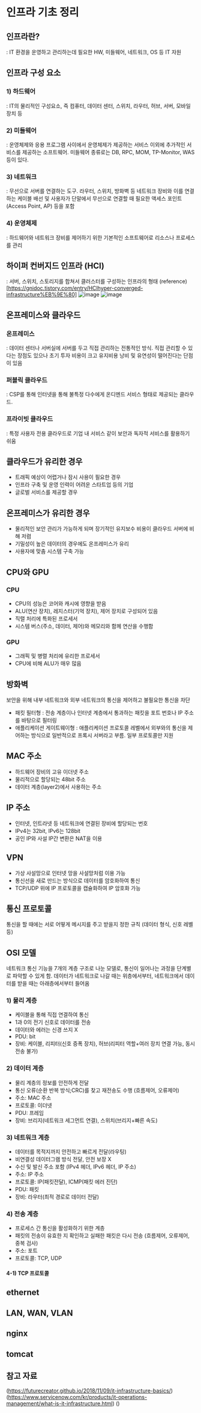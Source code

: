 # 인프라 기초 정리

## 인프라란?  
: IT 환경을 운영하고 관리하는데 필요한 HW, 미들웨어, 네트워크, OS 등 IT 자원

## 인프라 구성 요소

### 1) 하드웨어
: IT의 물리적인 구성요소, 즉 컴퓨터, 데이터 센터, 스위치, 라우터, 허브, 서버, 모바일 장치 등
### 2) 미들웨어
: 운영체제와 응용 프로그램 사이에서 운영체제가 제공하는 서비스 이외에 추가적인 서비스를 제공하는 소프트웨어. 미들웨어 종류로는 DB, RPC, MOM, TP-Monitor, WAS 등이 있다.
### 3) 네트워크
: 무선으로 서버를 연결하는 도구. 라우터, 스위치, 방화벽 등 네트워크 장비와 이를 연결하는 케이블 배선 및 사용자가 단말에서 무선으로 연결할 때 필요한 액세스 포인트(Access Point, AP) 등을 포함
### 4) 운영체제
: 하드웨어와 네트워크 장비를 제어하기 위한 기본적인 소프트웨어로 리소스나 프로세스를 관리

## 하이퍼 컨버지드 인프라 (HCI)
: 서버, 스위치, 스토리지를 합쳐서 클러스터를 구성하는 인프라의 형태
(reference)[https://gnidoc.tistory.com/entry/HCIhyper-converged-infrastructure%EB%9E%80]
![image](https://github.com/eunhabaek/eunhabaek.github.io/assets/67853963/69dddb95-c850-466a-9299-6e08fab2996e)
![image](https://github.com/eunhabaek/eunhabaek.github.io/assets/67853963/ef72509e-8539-4b11-b20a-37e7762fede8)

## 온프레미스와 클라우드
###  온프레미스
: 데이터 센터나 서버실에 서버를 두고 직접 관리하는 전통적인 방식. 직접 관리할 수 있다는 장점도 있으나 초기 투자 비용이 크고 유지비용 낭비 및 유연성이 떨어진다는 단점이 있음
### 퍼블릭 클라우드
: CSP를 통해 인터넷을 통해 불특정 다수에게 온디멘드 서비스 형태로 제공되는 클라우드. 
### 프라이빗 클라우드
: 특정 사용자 전용 클라우드로 기업 내 서비스 같이 보안과 독자적 서비스를 활용하기 쉬움

## 클라우드가 유리한 경우
- 트래픽 예상이 어렵거나 잠시 사용이 필요한 경우
- 인프라 구축 및 운영 인력이 어려운 스타트업 등의 기업
- 글로벌 서비스를 제공할 경우
## 온프레미스가 유리한 경우
- 물리적인 보안 관리가 가능하게 되며 장기적인 유지보수 비용이 클라우드 서버에 비해 저렴
- 기밀성이 높은 데이터의 경우에도 온프레미스가 유리
- 사용자에 맞춤 시스템 구축 가능

## CPU와 GPU
### CPU
- CPU의 성능은 코어와 캐시에 영향을 받음
- ALU(연산 장치), 레지스터(기억 장치), 제어 장치로 구성되어 있음 
- 직렬 처리에 특화된 프로세서
- 시스템 버스(주소, 데이터, 제어)와 메모리와 함께 연산을 수행함

### GPU
- 그래픽 및 병렬 처리에 유리한 프로세서
- CPU에 비해 ALU가 매우 많음


## 방화벽
보안을 위해 내부 네트워크와 외부 네트워크의 통신을 제어하고 불필요한 통신을 차단
- 패킷 필터형 : 전송 계층이나 인터넷 계층에서 통과하는 패킷을 포트 번호나 IP 주소를 바탕으로 필터링
- 애플리케이션 게이트웨이형 : 애플리케이션 프로토콜 레벨에서 외부와의 통신을 제어하는 방식으로 일반적으로 프록시 서버라고 부름. 일부 프로토콜만 지원

## MAC 주소
- 하드웨어 장비의 고유 이더넷 주소
- 물리적으로 할당되는 48bit 주소
- 데이터 계층(layer2)에서 사용하는 주소

## IP 주소
- 인터넷, 인트라넷 등 네트워크에 연결된 장비에 할당되는 번호
- IPv4는 32bit, IPv6는 128bit
- 공인 IP와 사설 IP간 변환은 NAT을 이용
  
## VPN
- 가상 사설망으로 인터넷 망을 사설망처럼 이용 가능
- 통신선을 새로 만드는 방식으로 데이터를 암호화하여 통신
- TCP/UDP 위에 IP 프로토콜을 캡슐화하여 IP 암호화 가능

## 통신 프로토콜
통신을 할 때에는 서로 어떻게 메시지를 주고 받을지 정한 규칙 (데이터 형식, 신호 레벨 등)

## OSI 모델
네트워크 통신 기능을 7개의 계층 구조로 나눈 모델로, 통신이 일어나는 과정을 단계별로 파악할 수 있게 함. 데이터가 네트워크로 나갈 때는 위층에서부터, 네트워크에서 데이터를 받을 때는 아래층에서부터 들어옴

### 1) 물리 계층
- 케이블을 통해 직접 연결하여 통신
- 1과 0의 전기 신호로 데이터를 전송
- 데이터와 에러는 신경 쓰지 X
- PDU: bit
- 장비: 케이블, 리피터(신호 증폭 장치), 허브(리피터 역할+여러 장치 연결 가능, 동시 전송 불가)

### 2) 데이터 계층
- 물리 계층의 정보를 안전하게 전달
- 통신 오류(순환 반복 방식;CRC)를 찾고 재전송도 수행 (흐름제어, 오류제어)
- 주소: MAC 주소
- 프로토콜: 이더넷
- PDU: 프레임
- 장비: 브리지(네트워크 세그먼트 연결), 스위치(브리지+빠른 속도)

### 3) 네트워크 계층
- 데이터를 목적지까지 안전하고 빠르게 전달(라우팅)
- 비연결성 데이터그램 방식 전달, 안전 보장 X
- 수신 및 발신 주소 포함 (IPv4 헤더, IPv6 헤더, IP 주소)
- 주소: IP 주소
- 프로토콜: IP(패킷전달), ICMP(패킷 에러 진단)
- PDU: 패킷
- 장비: 라우터(최적 경로로 데이터 전달)

### 4) 전송 계층
- 프로세스 간 통신을 활성화하기 위한 계층
- 패킷의 전송이 유효한 지 확인하고 실패한 패킷은 다시 전송 (흐름제어, 오류제어, 중복 검사)
- 주소: 포트
- 프로토콜: TCP, UDP
#### 4-1) TCP 프로토콜


## ethernet
## LAN, WAN, VLAN
## nginx
## tomcat
##

## 참고 자료
(https://futurecreator.github.io/2018/11/09/it-infrastructure-basics/)
(https://www.servicenow.com/kr/products/it-operations-management/what-is-it-infrastructure.html)
()
